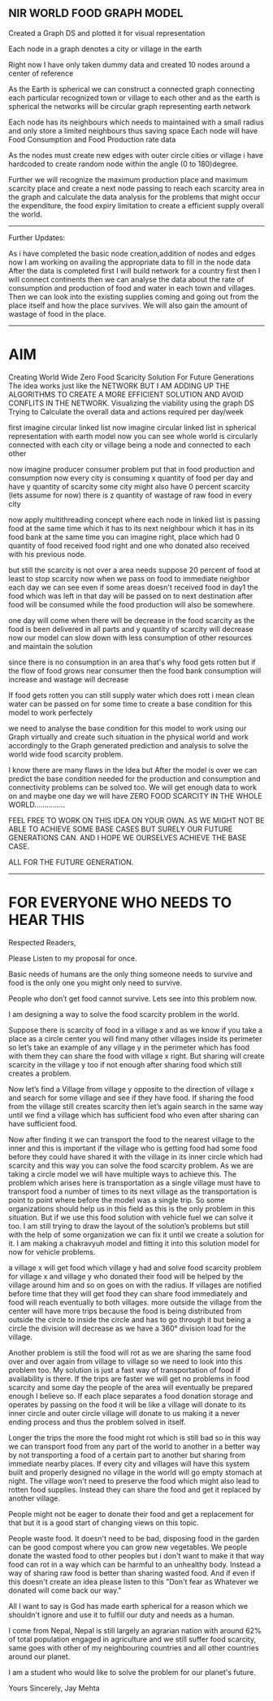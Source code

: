 NIR WORLD FOOD GRAPH MODEL
----------------------------

Created a Graph DS and plotted it for visual representation

Each node in a graph denotes a city or village in the earth

Right now I have only taken dummy data and created 10 nodes around a center of reference

As the Earth is spherical we can construct a connected graph connecting each particular recognized town or village to each other
and as the earth is spherical the networks will be circular graph representing earth network

Each node has its neighbours which needs to maintained with a small radius and only store a limited neighbours thus saving space
Each node will have Food Consumption and Food Production rate data

As the nodes must create new edges with outer circle cities or village i have hardcoded to create random node within the angle (0 to 180)degree.

Further we will recognize the maximum production place and maximum scarcity place and create a next node passing to reach each scarcity area in the graph and calculate the data analysis for the problems that might occur
the expenditure, the food expiry limitation to create a efficient supply overall the world.

-----------------------------

Further Updates:

As i have completed the basic node creation,addition of nodes and edges now I am working on availing the appropriate data to fill in the node data
After the data is completed first I will build network for a country first
then I will connect continents
then we can analyse the data about the rate of consumption and production of food and water in each town and villages.
Then we can look into the existing supplies coming and going out from the place itself and how the place survives.
We will also gain the amount of wastage of food in the place.

----------------------------------

# AIM

Creating World Wide Zero Food Scaricity Solution For Future Generations
The idea works just like the NETWORK BUT I AM ADDING UP THE ALGORITHMS TO CREATE A MORE EFFICIENT SOLUTION AND AVOID CONFLITS IN THE NETWORK.
Visualizing the viability using the graph DS
Trying to Calculate the overall data and actions required per day/week

first imagine circular linked list
now imagine circular linked list in spherical representation with earth model
now you can see whole world is circularly connected with each city or village being a node and connected to each other

now imagine producer consumer problem
put that in food production and consumption
now every city is consuming x quantity of food per day and have y quantity of scarcity
some city might also have 0 percent scarcity (lets assume for now)
there is z quantity of wastage of raw food in every city

now apply multithreading concept where each node in linked list is passing food at the same time which it has to its next neighbour which it has in its food bank at the same time
you can imagine right, place which had 0 quantity of food received food right and one who donated also received with his previous node.

but still the scarcity is not over 
a area needs suppose 20 percent of food at least to stop scarcity
now when we pass on food to immediate neighbor each day we can see even if some areas doesn't received food in day1 the food which was left in that day will be passed on to next destination
after food will be consumed while the food production will also be somewhere.

one day will come when there will be decrease in the food scarcity as the food is been delivered in all parts and y quantity of scarcity will decrease now our model can slow down with less consumption of other resources and maintain the solution

since there is no consumption in an area that's why food gets rotten but if the flow of food grows near consumer then the food bank consumption will increase and wastage will decrease

If food gets rotten you can still supply water which does rott i mean clean water can be passed on for some time to create a base condition for this model to work perfectely

we need to analyse the base condition for this model to work using our Graph virtually and create such situation in the physical world and work accordingly to the Graph generated prediction and analysis to solve the world wide food scarcity problem.

I know there are many flaws in the Idea but After the model is over we can predict the base condition needed for the production and consumption and connectivity problems can be solved too. We will get enough data to work on and maybe one day we will have ZERO FOOD SCARCITY IN THE WHOLE WORLD...............

FEEL FREE TO WORK ON THIS IDEA ON YOUR OWN.
AS WE MIGHT NOT BE ABLE TO ACHIEVE SOME BASE CASES BUT SURELY OUR FUTURE GENERATIONS CAN.
AND I HOPE WE OURSELVES ACHIEVE THE BASE CASE.

ALL FOR THE FUTURE GENERATION.

---------------------------------------
# FOR EVERYONE WHO NEEDS TO HEAR THIS

Respected Readers, 
 
Please Listen to my proposal for once. 
 
Basic needs of humans are the only thing someone needs to survive and food is the only one you might 
only need to survive. 
 
People who don’t get food cannot survive. 
Lets see into this problem now. 
 
I am designing a way to solve the food scarcity problem in the world. 
 
Suppose there is scarcity of food in a village x and as we know if you take a place as a circle center you 
will find many other villages inside its perimeter so let’s take an example of any village y in the perimeter 
which has food with them they can share the food with village x right. But sharing will create scarcity in 
the village y too if not enough after sharing food which still creates a problem. 
 
Now let’s find a Village from village y opposite to the direction of village x and search for some village and
see if they have food. 
If sharing the food from the village still creates scarcity then let’s again search in the same way until we 
find a village which has sufficient food who even after sharing can have sufficient food. 
 
Now after finding it we can transport the food to the nearest village to the inner and this is important if the 
village who is getting food had some food before they could have shared it with the village in its inner 
circle which had scarcity and this way you can solve the food scarcity problem. As we are taking a circle 
model we will have multiple ways to achieve this. 
The problem which arises here is transportation as a single village must have to transport food a number 
of times to its next village as the transportation is point to point where before the model was a single trip. 
So some organizations should help us in this field as this is the only problem in this situation. But if we 
use this food solution with vehicle fuel we can solve it too. I am still trying to draw the layout of the 
solution’s problems but still with the help of some organization we can fix it until we create a solution for it.
I am making a chakravyuh model and fitting it into this solution model for now for vehicle problems. 
 
a village x will get food which village y had and solve food scarcity problem for village x and village y who 
donated their food will be helped by the village around him and so on goes on with the radius. If villages 
are notified before time that they will get food they can share food immediately and food will reach 
eventually to both villages. 
more outside the village from the center will have more trips because the food is being distributed from 
outside the circle to inside the circle and has to go through it but being a circle the division will decrease 
as we have a 360° division load for the village. 
 
Another problem is still the food will rot as we are sharing the same food over and over again from village 
to village so we need to look into this problem too. My solution is just a fast way of transportation of food if
availability is there. If the trips are faster we will get no problems in food scarcity and some day the people
of the area will eventually be prepared enough I believe so. If each place separates a food donation 
storage and operates by passing on the food it will be like a village will donate to its inner circle and outer 
circle village will donate to us making it a never ending process and thus the problem solved in itself. 
 
Longer the trips the more the food might rot which is still bad so in this way we can transport food from 
any part of the world to another in a better way by not transporting a food of a certain part to another but 
sharing from immediate nearby places. If every city and villages will have this system built and properly 
designed no village in the world will go empty stomach at night. The village won't need to preserve the 
food which might also lead to rotten food supplies. Instead they can share the food and get it replaced by 
another village. 
 
People might not be eager to donate their food and get a replacement for that but it is a good start of 
changing views on this topic. 
 
People waste food. It doesn't need to be bad, disposing food in the garden can be good compost where 
you can grow new vegetables. 
We people donate the wasted food to other peoples but i don't want to make it that way food can rot in a 
way which can be harmful to an unhealthy body. Instead a way of sharing raw food is better than sharing 
wasted food. And if even if this doesn't create an idea please listen to this "Don't fear as Whatever we 
donated will come back our way." 
 
All I want to say is God has made earth spherical for a reason which we shouldn't ignore and use it to 
fulfill our duty and needs as a human. 
 
I come from Nepal, Nepal is still largely an agrarian nation with around 62% of total population engaged in
agriculture and we still suffer food scarcity, same goes with other of my neighbouring countries and all 
other countries around our planet. 
 
I am a student who would like to solve the problem for our planet's future.
 
Yours Sincerely, 
Jay Mehta
